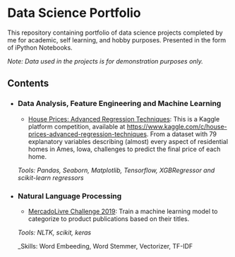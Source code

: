 # Data Science Portfolio

This repository containing portfolio of data science projects completed by me for academic, self learning, and hobby purposes. Presented in the form of iPython Notebooks.

_Note: Data used in the projects is for demonstration purposes only._

## Contents

- ### Data Analysis, Feature Engineering and Machine Learning
	
	- [House Prices: Advanced Regression Techniques](https://github.com/rrpronaldo/Portfolio-Data_Science/blob/master/Portfolio_-_House_Prices_Vs1.ipynb): This is a Kaggle platform competition, available at https://www.kaggle.com/c/house-prices-advanced-regression-techniques. From a dataset with 79 explanatory variables describing (almost) every aspect of residential homes in Ames, Iowa, challenges to predict the final price of each home.

	_Tools: Pandas, Seaborn, Matplotlib, Tensorflow, XGBRegressor and scikit-learn regressors_

- ### Natural Language Processing

	- [MercadoLivre Challenge 2019](https://github.com/rrpronaldo/Portfolio-Data_Science/blob/master/Portfolio_-_Mercado_Livre_Vs_1.ipynb): Train a machine learning model to categorize to product publications based on their titles.


	_Tools: NLTK, scikit, keras_
	
	_Skills: Word Embeeding, Word Stemmer, Vectorizer, TF-IDF
